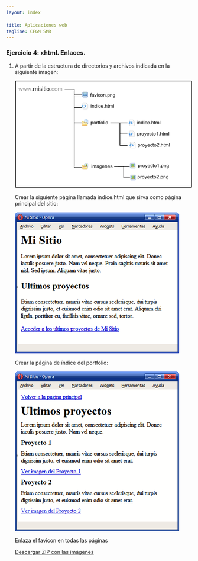 ```yaml
---
layout: index

title: Aplicaciones web
tagline: CFGM SMR
---
```


### Ejercicio 4: xhtml. Enlaces.

1. A partir de la estructura de directorios y archivos indicada en la siguiente imagen:

	![ej1](img/enl1.gif)

	Crear la siguiente página llamada indice.html que sirva como página principal del sitio:

	![ej2](img/enl2.gif) 

	Crear la página de índice del portfolio:

	![ej3](img/enl3.gif) 	

	Enlaza el favicon en todas las páginas

	[Descargar ZIP con las imágenes](img/imagenes.zip)

